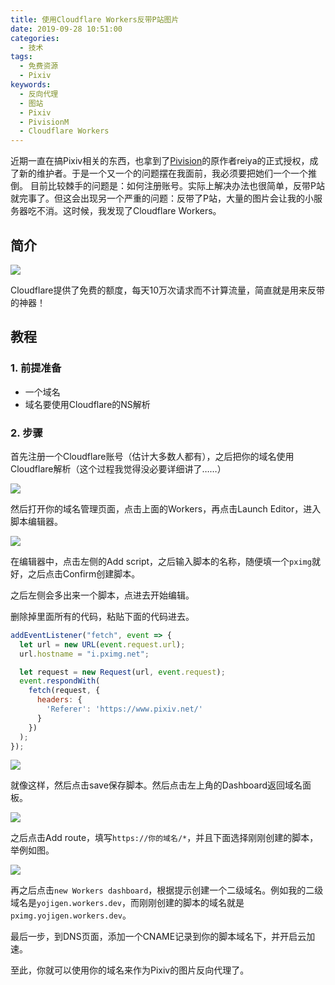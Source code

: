 ```yaml
---
title: 使用Cloudflare Workers反带P站图片
date: 2019-09-28 10:51:00
categories: 
  - 技术
tags:
  - 免费资源
  - Pixiv
keywords: 
  - 反向代理
  - 图站
  - Pixiv
  - PivisionM
  - Cloudflare Workers
---
```



近期一直在搞Pixiv相关的东西，也拿到了[Pivision](https://yojigen.tech/archives/pivisionm.html)的原作者reiya的正式授权，成了新的维护者。于是一个又一个的问题摆在我面前，我必须要把她们一个一个推倒。
目前比较棘手的问题是：如何注册账号。实际上解决办法也很简单，反带P站就完事了。但这会出现另一个严重的问题：反带了P站，大量的图片会让我的小服务器吃不消。这时候，我发现了Cloudflare Workers。

## 简介

![](avG3LaL.jpg)

Cloudflare提供了免费的额度，每天10万次请求而不计算流量，简直就是用来反带的神器！

## 教程

### 1. 前提准备

 - 一个域名
 - 域名要使用Cloudflare的NS解析

### 2. 步骤

首先注册一个Cloudflare账号（估计大多数人都有），之后把你的域名使用Cloudflare解析（这个过程我觉得没必要详细讲了……）

![](BowyKGa.jpg)

然后打开你的域名管理页面，点击上面的Workers，再点击Launch Editor，进入脚本编辑器。

![](DXfxiRt.jpg)

在编辑器中，点击左侧的Add script，之后输入脚本的名称，随便填一个`pximg`就好，之后点击Confirm创建脚本。

之后左侧会多出来一个脚本，点进去开始编辑。

删除掉里面所有的代码，粘贴下面的代码进去。

```js
addEventListener("fetch", event => {
  let url = new URL(event.request.url);
  url.hostname = "i.pximg.net";

  let request = new Request(url, event.request);
  event.respondWith(
    fetch(request, {
      headers: {
        'Referer': 'https://www.pixiv.net/'
      }
    })
  );
});
```

![](VyEv846.jpg)

就像这样，然后点击save保存脚本。然后点击左上角的Dashboard返回域名面板。

![](ESwK55g.jpg)


之后点击Add route，填写`https://你的域名/*`，并且下面选择刚刚创建的脚本，举例如图。

![](dBgVtvx.jpg)

再之后点击`new Workers dashboard`，根据提示创建一个二级域名。例如我的二级域名是`yojigen.workers.dev`，而刚刚创建的脚本的域名就是`pximg.yojigen.workers.dev`。

最后一步，到DNS页面，添加一个CNAME记录到你的脚本域名下，并开启云加速。

至此，你就可以使用你的域名来作为Pixiv的图片反向代理了。